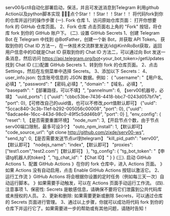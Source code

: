 serv00与ct8自动化部署启动，保活，并且可发送消息到Telegram
利用github Action以及python脚本实现
🙏🙏🙏点个Star！！Star！！Star！！
将代码fork到你的仓库并运行的操作步骤
(一). Fork 仓库
    1、访问原始仓库页面： 打开你想要 fork 的 GitHub 仓库页面。
    2、Fork 仓库 点击页面右上角的 "Fork" 按钮，将仓库 fork 到你的 GitHub 账户下。
(二). 设置 GitHub Secrets
    1、创建 Telegram Bot
        在 Telegram 中找到 @BotFather，创建一个新 Bot，并获取 API Token。 
        获取到你的 Chat ID 方法一，在一休技术交流群里发送/id@KinhRoBot获取，返回用户信息中的ID就是Chat ID
        获取到你的 Chat ID 方法二，可以通过向 Bot 发送一条消息，然后访问 https://api.telegram.org/bot<your_bot_token>/getUpdates 找到 Chat ID
(三)配置 GitHub Secrets
    1、转到你 fork 的仓库页面。
    2、点击 Settings，然后在左侧菜单中选择 Secrets。
    3、添加以下 Secrets：
    4、user_info.json: 包含账号信息的 JSON 数据。例如：
    {
        "username": "【用户名,必填】",
        "password": "【密码,必填】",
        "domain": "【域名，必填】",
        "basepath": "【部署路径，可以不填】",
        "pannelnum": 6, 【serv00机器号，必填】
        "uuid_ports": [
        {"uuid": "cbbc53be-7436-4418-bbc7-0243d057bf7e", "port": 0},【可修改自己的uuid值，也可以不修改,port值默认即可】
        {"uuid": "5ccac840-3c3b-11ef-b292-005056c00008", "port": 0},
        {"uuid": "6adcae4e-16cc-443d-98c0-49f5c5dd46b9", "port": 0}
        ],
        "env_config": {
        "reset": 1, 【是否需要重置环境】
        "node_num": 3,【开启节点个数，由于节点serv00端口限制，最多可设3个】
        "outo_npm_install": 1,【默认即可】
        "code_source_url": "git clone http://github.com/zjxde/serv00-ws",
        "send_tg": 0,【是否需要发送节点url到telegram】
        "kill_pid_path": "serv00",【默认即可】
        "nodejs_name": "index",【默认即可】
        "proxies": ["test1.com","test2.com"]【默认即可】
        },
        "tg_config": {
        "tg_bot_token": "【申请tg机器人的token】",
        "tg_chat_id": "【Chat ID】"
        }
    }
(三). 启动 GitHub Actions
    1、配置 GitHub Actions
        》在你的 fork 仓库中，进入 Actions 页面。
        》如果 Actions 没有自动启用，点击 Enable GitHub Actions 按钮以激活它。
    2、运行工作流 
        》GitHub Actions 将会根据你设置的定时任务（例如每三天一次）自动运行脚本。
        》如果需要手动触发，可以在 Actions 页面手动运行工作流。
(四).注意事项
    1、保密性: Secrets 是敏感信息，请确保不要将它们泄露到公共代码库或未授权的人员。
    2、更新和删除: 如果需要更新或删除 Secrets，可以通过仓库的 Secrets 页面进行管理。
    3、通过以上步骤，你就可以成功将代码 fork 到你的仓库下并运行它了。如果需要进一步的帮助或有其他问题，请随时告知！